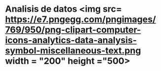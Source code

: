 # Analisis de  datos <img src= https://e7.pngegg.com/pngimages/769/950/png-clipart-computer-icons-analytics-data-analysis-symbol-miscellaneous-text.png width = "200" height ="500>


